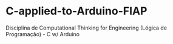 # C-applied-to-Arduino-FIAP
Disciplina de Computational Thinking for Engineering (Lógica de Programação) - C w/ Arduino
